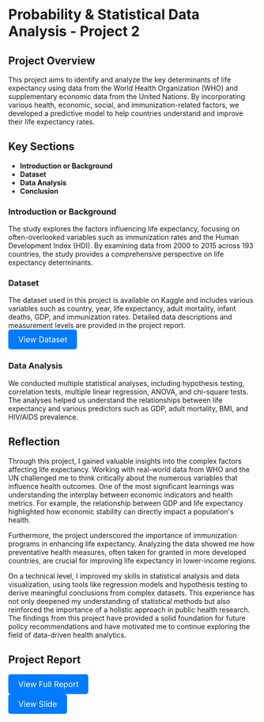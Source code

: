 # Probability & Statistical Data Analysis - Project 2

## Project Overview
This project aims to identify and analyze the key determinants of life expectancy using data from the World Health Organization (WHO) and supplementary economic data from the United Nations. By incorporating various health, economic, social, and immunization-related factors, we developed a predictive model to help countries understand and improve their life expectancy rates.

## Key Sections
- **Introduction or Background**
- **Dataset**
- **Data Analysis**
- **Conclusion**

### Introduction or Background
The study explores the factors influencing life expectancy, focusing on often-overlooked variables such as immunization rates and the Human Development Index (HDI). By examining data from 2000 to 2015 across 193 countries, the study provides a comprehensive perspective on life expectancy determinants.

### Dataset
The dataset used in this project is available on Kaggle and includes various variables such as country, year, life expectancy, adult mortality, infant deaths, GDP, and immunization rates. Detailed data descriptions and measurement levels are provided in the project report.
<br>
<a href="https://drive.google.com/file/d/1mVTxTk0ZMkZoGJ34gvOdNJAmwNqP1bGZ/view?usp=sharing" style="display: inline-block; padding: 10px 20px; font-size: 16px; color: white; background-color: #007bff; text-align: center; text-decoration: none; border-radius: 5px;">View Dataset</a>


### Data Analysis
We conducted multiple statistical analyses, including hypothesis testing, correlation tests, multiple linear regression, ANOVA, and chi-square tests. The analyses helped us understand the relationships between life expectancy and various predictors such as GDP, adult mortality, BMI, and HIV/AIDS prevalence.

## Reflection
Through this project, I gained valuable insights into the complex factors affecting life expectancy. Working with real-world data from WHO and the UN challenged me to think critically about the numerous variables that influence health outcomes. One of the most significant learnings was understanding the interplay between economic indicators and health metrics. For example, the relationship between GDP and life expectancy highlighted how economic stability can directly impact a population's health.

Furthermore, the project underscored the importance of immunization programs in enhancing life expectancy. Analyzing the data showed me how preventative health measures, often taken for granted in more developed countries, are crucial for improving life expectancy in lower-income regions.

On a technical level, I improved my skills in statistical analysis and data visualization, using tools like regression models and hypothesis testing to derive meaningful conclusions from complex datasets. This experience has not only deepened my understanding of statistical methods but also reinforced the importance of a holistic approach in public health research. The findings from this project have provided a solid foundation for future policy recommendations and have motivated me to continue exploring the field of data-driven health analytics.


## Project Report
<a href="https://drive.google.com/file/d/11ZobduWWefBJV9tU1ZQMiS9xuIXIfUYb/view?usp=sharing" style="display: inline-block; padding: 10px 20px; font-size: 16px; color: white; background-color: #007bff; text-align: center; text-decoration: none; border-radius: 5px;">View Full Report</a>
<br>
<a href="https://drive.google.com/file/d/18yDtbYGNeOSwvMD9ipGdJJHpdqyzHVKx/view?usp=sharing" style="display: inline-block; padding: 10px 20px; font-size: 16px; color: white; background-color: #007bff; text-align: center; text-decoration: none; border-radius: 5px;">View Slide</a>
